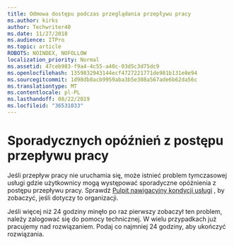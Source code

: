 ```yaml
---
title: Odmowa dostępu podczas przeglądania przepływu pracy
ms.author: kirks
author: Techwriter40
ms.date: 11/27/2018
ms.audience: ITPro
ms.topic: article
ROBOTS: NOINDEX, NOFOLLOW
localization_priority: Normal
ms.assetid: 47ceb983-f9a4-4c55-a40c-03d5c3d75dc9
ms.openlocfilehash: 1359832943144ecf4727221771de981b131e8e94
ms.sourcegitcommit: 1d98db8acb9959aba3b5e308a567ade6b62da56c
ms.translationtype: MT
ms.contentlocale: pl-PL
ms.lasthandoff: 08/22/2019
ms.locfileid: "36531033"
---
```

# <a name="intermittent-delays-with-workflow-progress"></a>Sporadycznych opóźnień z postępu przepływu pracy

Jeśli przepływ pracy nie uruchamia się, może istnieć problem tymczasowej usługi gdzie użytkownicy mogą występować sporadyczne opóźnienia z postępu przepływu pracy. Sprawdź [Pulpit nawigacyjny kondycji usługi]("https://admin.microsoft.com/AdminPortal/Home#/servicehealth) , by zobaczyć, jeśli dotyczy to organizacji. 

Jeśli więcej niż 24 godziny minęło po raz pierwszy zobaczył ten problem, należy zalogować się do pomocy technicznej. W wielu przypadkach już pracujemy nad rozwiązaniem. Podaj co najmniej 24 godziny, aby ukończyć rozwiązania.


  

